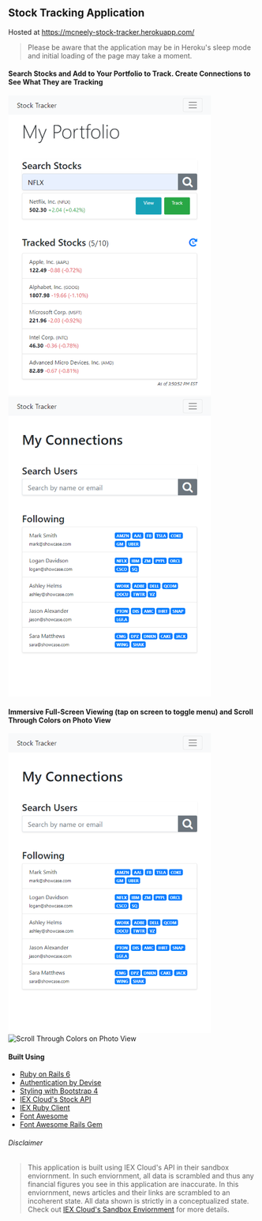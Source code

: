 ## Stock Tracking Application
 
Hosted at https://mcneely-stock-tracker.herokuapp.com/
> Please be aware that the application may be in Heroku's sleep mode and initial loading of the page may take a moment.  

#### Search Stocks and Add to Your Portfolio to Track. Create Connections to See What They are Tracking
![Search Photos by Popular, Latest, or Random](/images/img4.png "Search Photos by Popular, Latest, or Random") ![Search by Name](/images/img3.png "Search Photos by Name")  

#### Immersive Full-Screen Viewing (tap on screen to toggle menu) and Scroll Through Colors on Photo View
![Immersive Full-Screen Viewing](/images/img3.png "Immersive Full-Screen Viewing") ![Scroll Through Colors on Photo View](/images/colorscroll.gif "Scroll Through Colors on Photo View")
  
#### Built Using

  * [Ruby on Rails 6](https://rubyonrails.org/ "Ruby on Rail's Homepage")  
  * [Authentication by Devise](https://github.com/heartcombo/devise "Devise Gem Github Page")  
  * [Styling with Bootstrap 4](https://getbootstrap.com/ "Bootstrap's Homepage")  
  * [IEX Cloud's Stock API](https://iexcloud.io/ "IEX Cloud's Homepage")  
  * [IEX Ruby Client](https://github.com/dblock/iex-ruby-client "IEX Ruby Client Gem Github Page")  
  * [Font Awesome](https://fontawesome.com/ "Font Awesome's Homepage")  
  * [Font Awesome Rails Gem](https://github.com/bokmann/font-awesome-rails "Font Awesome Rails Gem Github Page")  
  
  
###### Disclaimer
> This application is built using IEX Cloud's API in their sandbox enviornment. In such enviornment, all data is scrambled and thus any financial figures you see in this application are inaccurate. In this enviornment, news articles and their links are scrambled to an incoherent state. All data shown is strictly in a conceptualized state.
> Check out [IEX Cloud's Sandbox Enviornment](https://intercom.help/iexcloud/en/articles/2915433-testing-with-the-iex-cloud-sandbox "IEX Cloud's Sandbox Enviornment") for more details.
